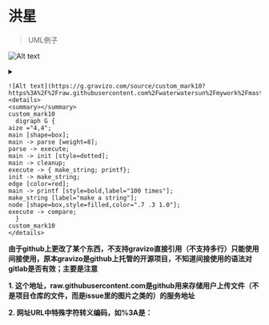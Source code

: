 # 洪星 #
> UML例子

![Alt text](https://g.gravizo.com/source/custom_mark10?https%3A%2F%2Fraw.githubusercontent.com%2Fwaterwatersun%2Fmywork%2Fmaster%2Ftest1.md)
<details> 
<summary></summary>
custom_mark10
  digraph G {
aize ="4,4";
main [shape=box];
main -> parse [weight=8];
parse -> execute;
main -> init [style=dotted];
main -> cleanup;
execute -> { make_string; printf};
init -> make_string;
edge [color=red];
main -> printf [style=bold,label="100 times"];
make_string [label="make a string"];
node [shape=box,style=filled,color=".7 .3 1.0"];
execute -> compare;
  }
custom_mark10
</details>

```
![Alt text](https://g.gravizo.com/source/custom_mark10?https%3A%2F%2Fraw.githubusercontent.com%2Fwaterwatersun%2Fmywork%2Fmaster%2Freadme.md)
<details> 
<summary></summary>
custom_mark10
  digraph G {
aize ="4,4";
main [shape=box];
main -> parse [weight=8];
parse -> execute;
main -> init [style=dotted];
main -> cleanup;
execute -> { make_string; printf};
init -> make_string;
edge [color=red];
main -> printf [style=bold,label="100 times"];
make_string [label="make a string"];
node [shape=box,style=filled,color=".7 .3 1.0"];
execute -> compare;
  }
custom_mark10
</details>
```
**由于github上更改了某个东西，不支持gravizo直接引用（不支持多行）只能使用间接使用，原本gravizo是github上托管的开源项目，不知道间接使用的语法对gitlab是否有效；主要是注意**

 **1. 这个地址，raw.githubusercontent.com是github用来存储用户上传文件（不是项目仓库的文件，而是issue里的图片之类的）的服务地址**

**2. 网址URL中特殊字符转义编码，如%3A是：**